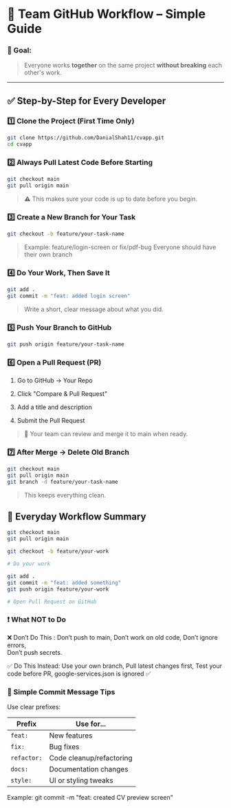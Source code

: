 # 👥 Team GitHub Workflow – Simple Guide

### 📌 Goal:
> Everyone works **together** on the same project **without breaking** each other's work.

---

## ✅ Step-by-Step for Every Developer

### 1️⃣ Clone the Project (First Time Only)

```bash
git clone https://github.com/DanialShah11/cvapp.git
cd cvapp
```
### 2️⃣ Always Pull Latest Code Before Starting

```bash
git checkout main
git pull origin main
```
> ⚠️ This makes sure your code is up to date before you begin.

### 3️⃣ Create a New Branch for Your Task

```bash
git checkout -b feature/your-task-name
```
> Example: feature/login-screen or fix/pdf-bug
> Everyone should have their own branch

### 4️⃣ Do Your Work, Then Save It

```bash
git add .
git commit -m "feat: added login screen"
```
> Write a short, clear message about what you did.

### 5️⃣ Push Your Branch to GitHub

```bash
git push origin feature/your-task-name
```

### 6️⃣ Open a Pull Request (PR)

1. Go to GitHub → Your Repo

2. Click "Compare & Pull Request"

3. Add a title and description

4. Submit the Pull Request

> 💬 Your team can review and merge it to main when ready.

### 7️⃣ After Merge → Delete Old Branch

```bash
git checkout main
git pull origin main
git branch -d feature/your-task-name
```

> This keeps everything clean.

## 🔁 Everyday Workflow Summary

```bash
git checkout main
git pull origin main

git checkout -b feature/your-work

# Do your work

git add .
git commit -m "feat: added something"
git push origin feature/your-work

# Open Pull Request on GitHub
```

### ❗ What NOT to Do
❌ Don’t Do This	:
Don’t push to main,	
Don’t work on old code,	
Don’t ignore errors,	
Don’t push secrets.	

✅ Do This Instead:
Use your own branch,
Pull latest changes first,
Test your code before PR,
google-services.json is ignored ✅


### 🧠 Simple Commit Message Tips
Use clear prefixes:

| Prefix      | Use for...               |
| ----------- | ------------------------ |
| `feat:`     | New features             |
| `fix:`      | Bug fixes                |
| `refactor:` | Code cleanup/refactoring |
| `docs:`     | Documentation changes    |
| `style:`    | UI or styling tweaks     |


Example:
git commit -m "feat: created CV preview screen"



